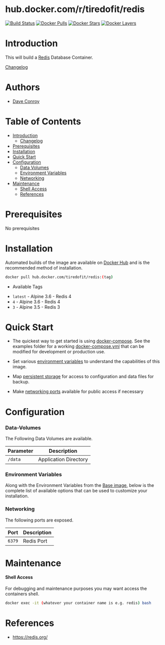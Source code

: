 # hub.docker.com/r/tiredofit/redis

[![Build Status](https://img.shields.io/docker/build/tiredofit/redis.svg)](https://hub.docker.com/r/tiredofit/redis)
[![Docker Pulls](https://img.shields.io/docker/pulls/tiredofit/redis.svg)](https://hub.docker.com/r/tiredofit/redis)
[![Docker Stars](https://img.shields.io/docker/stars/tiredofit/redis.svg)](https://hub.docker.com/r/tiredofit/redis)
[![Docker
Layers](https://images.microbadger.com/badges/image/tiredofit/redis.svg)](https://microbadger.com/images/tiredofit/redis)

# Introduction

This will build a [Redis](https://www.redis.org) Database Container.

[Changelog](CHANGELOG.md)

# Authors

- [Dave Conroy](https://github.com/tiredofit)

# Table of Contents

- [Introduction](#introduction)
    - [Changelog](CHANGELOG.md)
- [Prerequisites](#prerequisites)
- [Installation](#installation)
- [Quick Start](#quick-start)
- [Configuration](#configuration)
    - [Data Volumes](#data-volumes)
    - [Environment Variables](#environmentvariables)   
    - [Networking](#networking)
- [Maintenance](#maintenance)
    - [Shell Access](#shell-access)
   - [References](#references)

# Prerequisites

No prerequisites


# Installation

Automated builds of the image are available on [Docker Hub](https://hub.docker.com/tiredofit/redis) and is the recommended method of 
installation.


```bash
docker pull hub.docker.com/tiredofit/redis:(tag)
```

- Available Tags

* `latest` - Alpine 3.6 - Redis 4
* `4` - Alpine 3.6 - Redis 4
* `3` - Alpine 3.5 - Redis 3

# Quick Start

* The quickest way to get started is using [docker-compose](https://docs.docker.com/compose/). See 
the examples folder for a working [docker-compose.yml](examples/docker-compose.yml) that can be 
modified for development or production use.

* Set various [environment variables](#environment-variables) to understand the capabilities of this 
image.
* Map [persistent storage](#data-volumes) for access to configuration and data files for backup.
* Make [networking ports](#networking) available for public access if necessary



# Configuration

### Data-Volumes

The Following Data Volumes are available.

| Parameter | Description |
|-----------|-------------|
| `/data`    | Application Directory |
      

### Environment Variables

Along with the Environment Variables from the [Base image](https://hub.docker.com/r/tiredofit/alpine), below is the complete list of available options that can be used to customize your installation.

### Networking

The following ports are exposed.

| Port      | Description |
|-----------|-------------|
| `6379` | Redis Port |


# Maintenance
#### Shell Access

For debugging and maintenance purposes you may want access the containers shell. 

```bash
docker exec -it (whatever your container name is e.g. redis) bash
```

# References

* https://redis.org/



